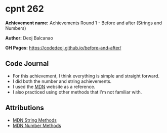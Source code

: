 # cpnt 262

**Achievement name:** Achievements Round 1 - Before and after (Strings and Numbers)

**Author:** Deoj Balcanao

**GH Pages:** https://codedeoj.github.io/before-and-after/

## Code Journal
- For this achievement, I think everything is simple and straight forward.
- I did both the number and string achievements.
- I used the [MDN](https://developer.mozilla.org/en-US/) website as a reference.
- I also practiced using other methods that I'm not familiar with.

## Attributions
- [MDN String Methods](https://developer.mozilla.org/en-US/docs/Learn/JavaScript/First_steps/Useful_string_methods)
- [MDN Number Methods](https://developer.mozilla.org/en-US/docs/Web/JavaScript/Reference/Global_Objects/Number)
